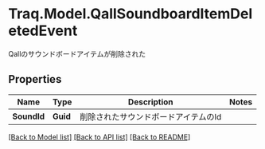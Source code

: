 # Traq.Model.QallSoundboardItemDeletedEvent
Qallのサウンドボードアイテムが削除された

## Properties

Name | Type | Description | Notes
------------ | ------------- | ------------- | -------------
**SoundId** | **Guid** | 削除されたサウンドボードアイテムのId | 

[[Back to Model list]](../README.md#documentation-for-models) [[Back to API list]](../README.md#documentation-for-api-endpoints) [[Back to README]](../README.md)

